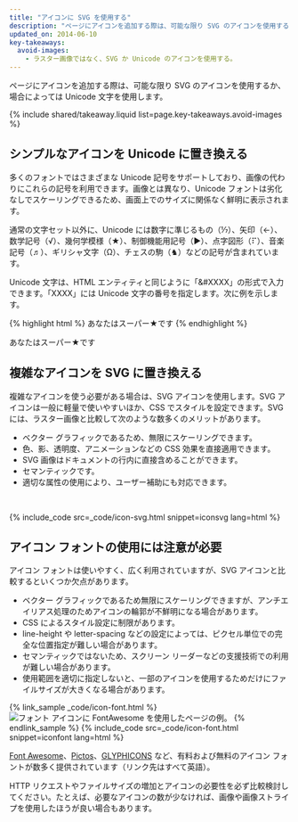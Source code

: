 ```yaml
---
title: "アイコンに SVG を使用する"
description: "ページにアイコンを追加する際は、可能な限り SVG のアイコンを使用するか、場合によっては Unicode 文字を使用します。"
updated_on: 2014-06-10
key-takeaways:
  avoid-images:
    - ラスター画像ではなく、SVG か Unicode のアイコンを使用する。
---
```


<p class="intro">
  ページにアイコンを追加する際は、可能な限り SVG のアイコンを使用するか、場合によっては Unicode 文字を使用します。
</p>





{% include shared/takeaway.liquid list=page.key-takeaways.avoid-images %}

## シンプルなアイコンを Unicode に置き換える

多くのフォントではさまざまな Unicode 記号をサポートしており、画像の代わりにこれらの記号を利用できます。画像とは異なり、Unicode フォントは劣化なしでスケーリングできるため、画面上でのサイズに関係なく鮮明に表示されます。

通常の文字セット以外に、Unicode には数字に準じるもの（&#8528;）、矢印（&#8592;）、数学記号（&#8730;）、幾何学模様（&#9733;）、制御機能用記号（&#9654;）、点字図形（&#10255;）、音楽記号（&#9836;）、ギリシャ文字（&#937;）、チェスの駒（&#9822;）などの記号が含まれています。

Unicode 文字は、HTML エンティティと同じように「&#XXXX」の形式で入力できます。「XXXX」には Unicode 文字の番号を指定します。次に例を示します。

{% highlight html %}
あなたはスーパー&#9733;です
{% endhighlight %}

あなたはスーパー&#9733;です

## 複雑なアイコンを SVG に置き換える
複雑なアイコンを使う必要がある場合は、SVG アイコンを使用します。SVG アイコンは一般に軽量で使いやすいほか、CSS でスタイルを設定できます。SVG には、ラスター画像と比較して次のような数多くのメリットがあります。

* ベクター グラフィックであるため、無限にスケーリングできます。
* 色、影、透明度、アニメーションなどの CSS 効果を直接適用できます。
* SVG 画像はドキュメントの行内に直接含めることができます。
* セマンティックです。
* 適切な属性の使用により、ユーザー補助にも対応できます。

&nbsp;

{% include_code src=_code/icon-svg.html snippet=iconsvg lang=html %}

## アイコン フォントの使用には注意が必要

アイコン フォントは使いやすく、広く利用されていますが、SVG アイコンと比較するといくつか欠点があります。

* ベクター グラフィックであるため無限にスケーリングできますが、アンチエイリアス処理のためアイコンの輪郭が不鮮明になる場合があります。
* CSS によるスタイル設定に制限があります。
* line-height や letter-spacing などの設定によっては、ピクセル単位での完全な位置指定が難しい場合があります。
* セマンティックではないため、スクリーン リーダーなどの支援技術での利用が難しい場合があります。
* 使用範囲を適切に指定しないと、一部のアイコンを使用するためだけにファイルサイズが大きくなる場合があります。


{% link_sample _code/icon-font.html %}
<img src="img/icon-fonts.png" class="center"
srcset="img/icon-fonts.png 1x, img/icon-fonts-2x.png 2x"
alt="フォント アイコンに FontAwesome を使用したページの例。">
{% endlink_sample %}
{% include_code src=_code/icon-font.html snippet=iconfont lang=html %}

[Font Awesome](http://fortawesome.github.io/Font-Awesome/)、[Pictos](http://pictos.cc/)、[GLYPHICONS](http://glyphicons.com/) など、有料および無料のアイコン フォントが数多く提供されています（リンク先はすべて英語）。

HTTP リクエストやファイルサイズの増加とアイコンの必要性を必ず比較検討してください。たとえば、必要なアイコンの数が少なければ、画像や画像ストライプを使用したほうが良い場合もあります。



